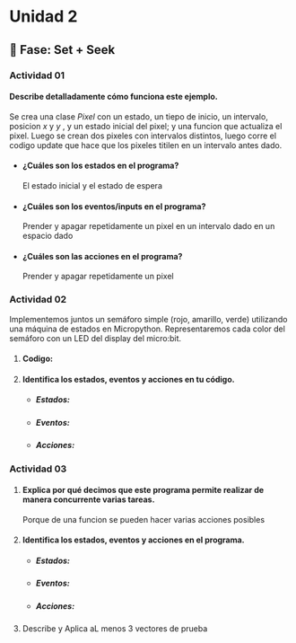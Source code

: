 # Unidad 2

## 🔎 Fase: Set + Seek

### Actividad 01
#### Describe detalladamente cómo funciona este ejemplo.
Se crea una clase _Pixel_ con un estado, un tiepo de inicio, un intervalo, posicion _x_ y _y_ , y un estado inicial del pixel; y una funcion que actualiza el pixel. Luego se crean dos pixeles con intervalos distintos, luego corre el codigo update que hace que los pixeles titilen en un intervalo antes dado.
* #### ¿Cuáles son los estados en el programa?
  El estado inicial y el estado de espera
* #### ¿Cuáles son los eventos/inputs en el programa?
  Prender y apagar repetidamente un pixel en un intervalo dado en un espacio dado
* #### ¿Cuáles son las acciones en el programa?
  Prender y apagar repetidamente un pixel

### Actividad 02
Implementemos juntos un semáforo simple (rojo, amarillo, verde) utilizando una máquina de estados en Micropython. Representaremos cada color del semáforo con un LED del display del micro:bit.
1. #### Codigo:
2. #### Identifica los estados, eventos y acciones en tu código.
   * ##### Estados:
   * ##### Eventos:
   * ##### Acciones:
### Actividad 03
1. #### Explica por qué decimos que este programa permite realizar de manera concurrente varias tareas.
   Porque de una funcion se pueden hacer varias acciones posibles
2. #### Identifica los estados, eventos y acciones en el programa.
   * ##### Estados:
   * ##### Eventos:
   * ##### Acciones:
3. Describe y Aplica aL menos 3 vectores de prueba 
